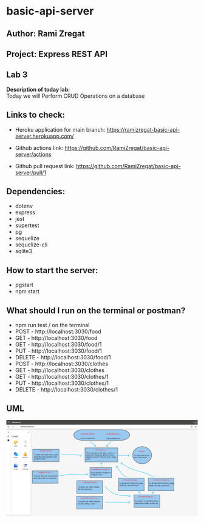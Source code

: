 # basic-api-server

## Author: Rami Zregat

## Project: Express REST API

## Lab 3

**Description of today lab:**   
Today we will Perform CRUD Operations on a database

## Links to check:  

- Heroku application for main branch: https://ramizregat-basic-api-server.herokuapp.com/

- Github actions link: https://github.com/RamiZregat/basic-api-server/actions

- Github pull request link: https://github.com/RamiZregat/basic-api-server/pull/1



## Dependencies:
- dotenv
- express
- jest
- supertest
- pg
- sequelize
- sequelize-cli
- sqlite3

## How to start the server:  
- pgstart
- npm start

## What should I run on the terminal or postman?
- npm run test / on the terminal
- POST - http://localhost:3030/food
- GET - http://localhost:3030/food
- GET - http://localhost:3030/food/1
- PUT - http://localhost:3030/food/1
- DELETE - http://localhost:3030/food/1
- POST - http://localhost:3030/clothes
- GET - http://localhost:3030/clothes
- GET - http://localhost:3030/clothes/1
- PUT - http://localhost:3030/clothes/1
- DELETE - http://localhost:3030/clothes/1



## UML

![](./UML-image/UML3.png)